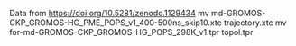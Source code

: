 Data from https://doi.org/10.5281/zenodo.1129434
mv md-GROMOS-CKP_GROMOS-HG_PME_POPS_v1_400-500ns_skip10.xtc trajectory.xtc
mv for-md-GROMOS-CKP_GROMOS-HG_POPS_298K_v1.tpr topol.tpr
